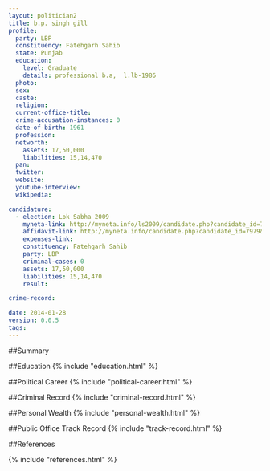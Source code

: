 ```yaml
---
layout: politician2
title: b.p. singh gill
profile: 
  party: LBP
  constituency: Fatehgarh Sahib
  state: Punjab
  education: 
    level: Graduate
    details: professional b.a,  l.lb-1986
  photo: 
  sex: 
  caste: 
  religion: 
  current-office-title: 
  crime-accusation-instances: 0
  date-of-birth: 1961
  profession: 
  networth: 
    assets: 17,50,000
    liabilities: 15,14,470
  pan: 
  twitter: 
  website: 
  youtube-interview: 
  wikipedia: 

candidature: 
  - election: Lok Sabha 2009
    myneta-link: http://myneta.info/ls2009/candidate.php?candidate_id=7979
    affidavit-link: http://myneta.info/candidate.php?candidate_id=7979&scan=original
    expenses-link: 
    constituency: Fatehgarh Sahib 
    party: LBP
    criminal-cases: 0
    assets: 17,50,000
    liabilities: 15,14,470
    result:  

crime-record: 

date: 2014-01-28
version: 0.0.5
tags: 
---
```

##Summary


##Education
{% include "education.html" %}


##Political Career
{% include "political-career.html" %}


##Criminal Record
{% include "criminal-record.html" %}


##Personal Wealth
{% include "personal-wealth.html" %}


##Public Office Track Record
{% include "track-record.html" %}


##References


{% include "references.html" %}
